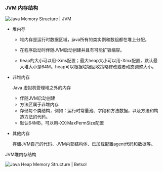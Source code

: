 ### JVM 内存结构

![Java Memory Structure | JVM](https://www.betsol.com/wp-content/uploads/2017/06/JVM-Memory-Model.jpg)

- 堆内存

  - 堆内存是运行时数据区域，java所有的类实例和数组都在堆上分配。

  - 在程序启动时伴随JVM启动创建并且有可能扩容缩容。

  - heap的大小可以用-Xms配置；最大heap大小可以用-Xmx配置，默认最大堆大小是64M。heap可以根据垃圾回收策略修改或者动态调整大小。

- 非堆内存

  Java 虚拟机管理堆之外的内存

  - 伴随JVM启动创建
  - 方法区属于非堆内存
  - 存储每个类结构，例如：运行时常量池、字段和方法数据，以及方法和构造方法的代码。
  - 默认64MB，可以用-XX:MaxPermSize配置

- 其他内存

  存储JVM自己的代码、JVM内部结构体、已加载配置agent代码和数据等。



JVM堆内存结构

![Java Heap Memory Structure | Betsol](https://www.betsol.com/wp-content/uploads/2017/06/java-memory-management-1.jpg)